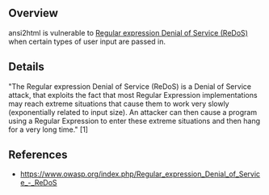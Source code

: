 ## Overview
ansi2html is vulnerable to [Regular expression Denial of Service (ReDoS)](https://www.owasp.org/index.php/Regular_expression_Denial_of_Service_-_ReDoS) when certain types of user input are passed in.

## Details
"The Regular expression Denial of Service (ReDoS) is a Denial of Service attack, that exploits the fact that most Regular Expression implementations may reach extreme situations that cause them to work very slowly (exponentially related to input size). An attacker can then cause a program using a Regular Expression to enter these extreme situations and then hang for a very long time." [1]

## References
- https://www.owasp.org/index.php/Regular_expression_Denial_of_Service_-_ReDoS


